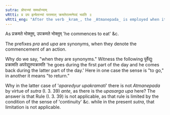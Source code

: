 ```yaml
---
sutra: प्रोपाभ्यां समर्थाभ्याम्
vRtti: प्र उप इत्येताभ्यां परस्मात् क्रमतेरात्मनेपदं भवति ॥
vRtti_eng: "After the verb _kram_, the _Atmanepada_ is employed when it is preceded by _pra_ and _upa_, both conveying the same sense; viz. that of "beginning an action.""
---
```

As प्रक्रमते भोक्तुम्, उपक्रमते भोक्तुम् 'he commences to eat' &c.

The prefixes _pra_ and _upa_ are synonyms, when they denote the commencement of an action.

Why do we say, "when they are synonyms." Witness the following पूर्वेद्युः प्रक्रामति अपरेद्युरुपक्रामति 'he goes during the first part of the day and he comes back during the latter part of the day.' Here in one case the sense is "to go," in another it means "to return."

Why in the latter case of '_aparedyur_ _upakramati_' there is not _Atmanepada_ by virtue of _sutra_ (I. 3. 39) _ante_, as there is the _upasarga_ _upa_ here? The answer is that Rule (I. 3. 39) is not applicable, as that rule is limited by the condition of the sense of 'continuity' &c. while in the present _sutra_, that limitation is not applicable.
